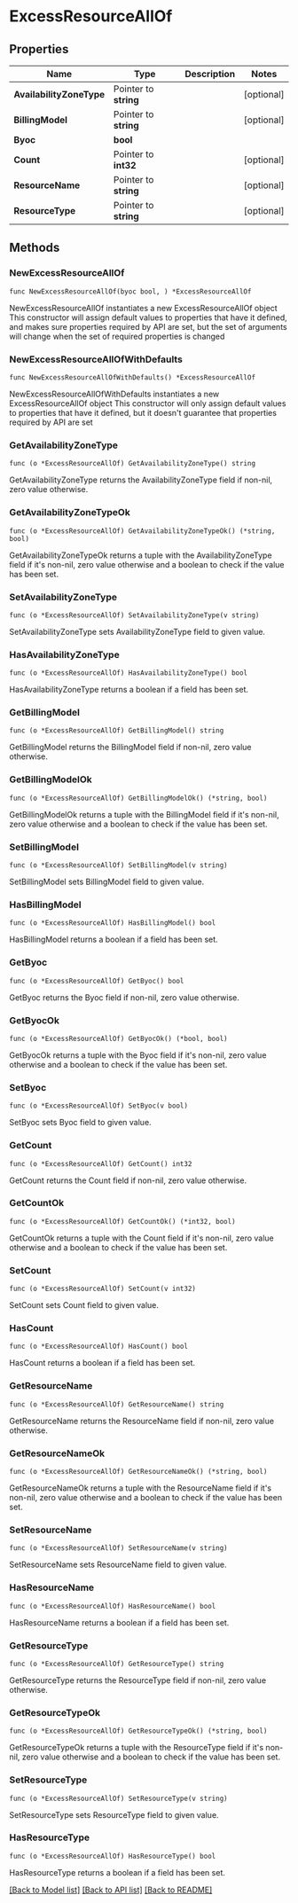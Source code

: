 # ExcessResourceAllOf

## Properties

Name | Type | Description | Notes
------------ | ------------- | ------------- | -------------
**AvailabilityZoneType** | Pointer to **string** |  | [optional] 
**BillingModel** | Pointer to **string** |  | [optional] 
**Byoc** | **bool** |  | 
**Count** | Pointer to **int32** |  | [optional] 
**ResourceName** | Pointer to **string** |  | [optional] 
**ResourceType** | Pointer to **string** |  | [optional] 

## Methods

### NewExcessResourceAllOf

`func NewExcessResourceAllOf(byoc bool, ) *ExcessResourceAllOf`

NewExcessResourceAllOf instantiates a new ExcessResourceAllOf object
This constructor will assign default values to properties that have it defined,
and makes sure properties required by API are set, but the set of arguments
will change when the set of required properties is changed

### NewExcessResourceAllOfWithDefaults

`func NewExcessResourceAllOfWithDefaults() *ExcessResourceAllOf`

NewExcessResourceAllOfWithDefaults instantiates a new ExcessResourceAllOf object
This constructor will only assign default values to properties that have it defined,
but it doesn't guarantee that properties required by API are set

### GetAvailabilityZoneType

`func (o *ExcessResourceAllOf) GetAvailabilityZoneType() string`

GetAvailabilityZoneType returns the AvailabilityZoneType field if non-nil, zero value otherwise.

### GetAvailabilityZoneTypeOk

`func (o *ExcessResourceAllOf) GetAvailabilityZoneTypeOk() (*string, bool)`

GetAvailabilityZoneTypeOk returns a tuple with the AvailabilityZoneType field if it's non-nil, zero value otherwise
and a boolean to check if the value has been set.

### SetAvailabilityZoneType

`func (o *ExcessResourceAllOf) SetAvailabilityZoneType(v string)`

SetAvailabilityZoneType sets AvailabilityZoneType field to given value.

### HasAvailabilityZoneType

`func (o *ExcessResourceAllOf) HasAvailabilityZoneType() bool`

HasAvailabilityZoneType returns a boolean if a field has been set.

### GetBillingModel

`func (o *ExcessResourceAllOf) GetBillingModel() string`

GetBillingModel returns the BillingModel field if non-nil, zero value otherwise.

### GetBillingModelOk

`func (o *ExcessResourceAllOf) GetBillingModelOk() (*string, bool)`

GetBillingModelOk returns a tuple with the BillingModel field if it's non-nil, zero value otherwise
and a boolean to check if the value has been set.

### SetBillingModel

`func (o *ExcessResourceAllOf) SetBillingModel(v string)`

SetBillingModel sets BillingModel field to given value.

### HasBillingModel

`func (o *ExcessResourceAllOf) HasBillingModel() bool`

HasBillingModel returns a boolean if a field has been set.

### GetByoc

`func (o *ExcessResourceAllOf) GetByoc() bool`

GetByoc returns the Byoc field if non-nil, zero value otherwise.

### GetByocOk

`func (o *ExcessResourceAllOf) GetByocOk() (*bool, bool)`

GetByocOk returns a tuple with the Byoc field if it's non-nil, zero value otherwise
and a boolean to check if the value has been set.

### SetByoc

`func (o *ExcessResourceAllOf) SetByoc(v bool)`

SetByoc sets Byoc field to given value.


### GetCount

`func (o *ExcessResourceAllOf) GetCount() int32`

GetCount returns the Count field if non-nil, zero value otherwise.

### GetCountOk

`func (o *ExcessResourceAllOf) GetCountOk() (*int32, bool)`

GetCountOk returns a tuple with the Count field if it's non-nil, zero value otherwise
and a boolean to check if the value has been set.

### SetCount

`func (o *ExcessResourceAllOf) SetCount(v int32)`

SetCount sets Count field to given value.

### HasCount

`func (o *ExcessResourceAllOf) HasCount() bool`

HasCount returns a boolean if a field has been set.

### GetResourceName

`func (o *ExcessResourceAllOf) GetResourceName() string`

GetResourceName returns the ResourceName field if non-nil, zero value otherwise.

### GetResourceNameOk

`func (o *ExcessResourceAllOf) GetResourceNameOk() (*string, bool)`

GetResourceNameOk returns a tuple with the ResourceName field if it's non-nil, zero value otherwise
and a boolean to check if the value has been set.

### SetResourceName

`func (o *ExcessResourceAllOf) SetResourceName(v string)`

SetResourceName sets ResourceName field to given value.

### HasResourceName

`func (o *ExcessResourceAllOf) HasResourceName() bool`

HasResourceName returns a boolean if a field has been set.

### GetResourceType

`func (o *ExcessResourceAllOf) GetResourceType() string`

GetResourceType returns the ResourceType field if non-nil, zero value otherwise.

### GetResourceTypeOk

`func (o *ExcessResourceAllOf) GetResourceTypeOk() (*string, bool)`

GetResourceTypeOk returns a tuple with the ResourceType field if it's non-nil, zero value otherwise
and a boolean to check if the value has been set.

### SetResourceType

`func (o *ExcessResourceAllOf) SetResourceType(v string)`

SetResourceType sets ResourceType field to given value.

### HasResourceType

`func (o *ExcessResourceAllOf) HasResourceType() bool`

HasResourceType returns a boolean if a field has been set.


[[Back to Model list]](../README.md#documentation-for-models) [[Back to API list]](../README.md#documentation-for-api-endpoints) [[Back to README]](../README.md)



